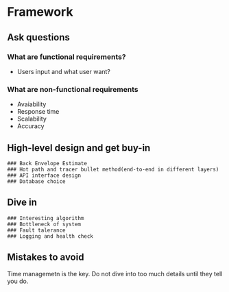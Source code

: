 # Framework

## Ask questions
### What are functional requirements?
- Users input and what user want?
### What are non-functional requirements
- Avaiability
- Response time
- Scalability
- Accuracy

## High-level design and get buy-in
    ### Back Envelope Estimate
    ### Hot path and tracer bullet method(end-to-end in different layers)
    ### API interface design
    ### Database choice

## Dive in
    ### Interesting algorithm
    ### Bottleneck of system
    ### Fault talerance 
    ### Logging and health check

## Mistakes to avoid
Time managemetn is the key. Do not dive into too much details until they tell you do.